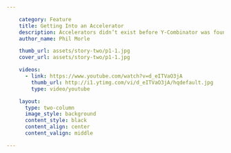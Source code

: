 ```yaml
---

    category: Feature
    title: Getting Into an Accelerator
    description: Accelerators didn’t exist before Y-Combinator was founded in Silicon Valley in 2005 but now they are in most cities.
    author_name: Phil Morle

    thumb_url: assets/story-two/p1-1.jpg
    cover_url: assets/story-two/p1-1.jpg

    videos:
      - link: https://www.youtube.com/watch?v=d_eITVaO3jA
        thumb_url: http://i1.ytimg.com/vi/d_eITVaO3jA/hqdefault.jpg
        type: video/youtube

    layout:
      type: two-column
      image_style: background
      content_style: black
      content_align: center
      content_valign: middle

---
```

